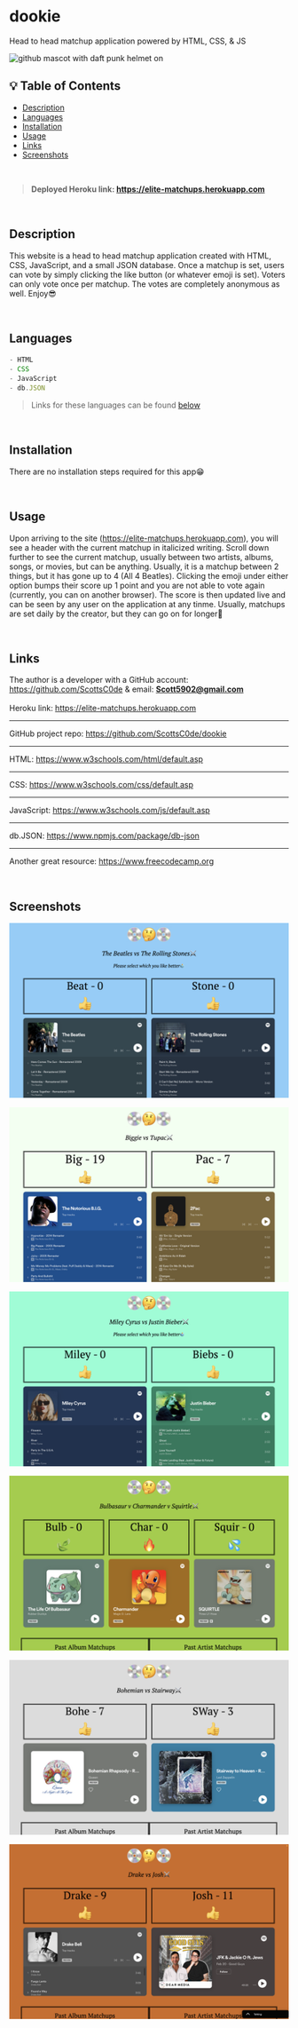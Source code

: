 # dookie
Head to head matchup application powered by HTML, CSS, & JS

<img src="https://octodex.github.com/images/daftpunktocat-thomas.gif" alt="github mascot with daft punk helmet on" width="200"/>

<br>

## 💡 Table of Contents

- [Description](#description-id)
- [Languages](#languages-id)
- [Installation](#installation-id)
- [Usage](#usage-id)
- [Links](#links-id)
- [Screenshots](#screenshots-id)

<br>

> <strong>Deployed Heroku link: https://elite-matchups.herokuapp.com</strong>

<br>

## <a id="description-id"></a>Description
This website is a head to head matchup application created with HTML, CSS, JavaScript, and a small JSON database. Once a matchup is set, users can vote by simply clicking the like button (or whatever emoji is set). Voters can only vote once per matchup. The votes are completely anonymous as well. Enjoy😎

<br>

## <a id="languages-id"></a>Languages

```js
- HTML
- CSS
- JavaScript
- db.JSON
```
> Links for these languages can be found <a href="#links-id">below</a>

<br>

## <a id="installation-id"></a>Installation
There are no installation steps required for this app😁

<br>

## <a id="usage-id"></a>Usage
Upon arriving to the site (https://elite-matchups.herokuapp.com), you will see a header with the current matchup in italicized writing. Scroll down further to see the current matchup, usually between two artists, albums, songs, or movies, but can be anything. Usually, it is a matchup between 2 things, but it has gone up to 4 (All 4 Beatles). Clicking the emoji under either option bumps their score up 1 point and you are not able to vote again (currently, you can on another browser). The score is then updated live and can be seen by any user on the application at any tinme. Usually, matchups are set daily by the creator, but they can go on for longer🤩

<br>

## <a id="links-id"></a>Links
The author is a developer with a GitHub account: https://github.com/ScottsC0de & email: **Scott5902@gmail.com**<br>
<br>
Heroku link: https://elite-matchups.herokuapp.com<hr>
GitHub project repo: https://github.com/ScottsC0de/dookie <hr>
HTML: https://www.w3schools.com/html/default.asp<hr>
CSS: https://www.w3schools.com/css/default.asp<hr>
JavaScript: https://www.w3schools.com/js/default.asp<hr>
db.JSON: https://www.npmjs.com/package/db-json<hr>
Another great resource: https://www.freecodecamp.org


<br>

## <a id="screenshots-id"></a>Screenshots
![Beatles vs Rolling Stones](img/matchupimg.png)
<br>

![Biggie Smalls vs Tupac](img/bigvpac.png)
<br>

![Miley Cyrus vs Justin Bieber](img/mileyvsbiebs.png)
<br>

![Bulbasaur vs Charmander vs Squirtle](img/buldvcharvsquirt.png)
<br>

![Bohemian Rhapsody vs Stairway to Heaven](img/bohevsway.png)
<br>

![Drake Bell vs Josh Peck](img/drakevjosh2.png)
